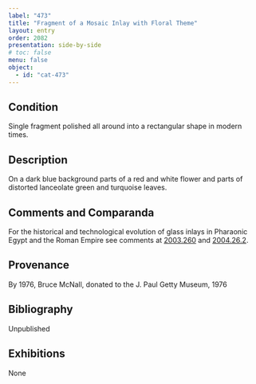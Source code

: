 ```yaml
---
label: "473"
title: "Fragment of a Mosaic Inlay with Floral Theme"
layout: entry
order: 2082
presentation: side-by-side
# toc: false
menu: false
object:
  - id: "cat-473"
---
```


## Condition

Single fragment polished all around into a rectangular shape in modern times.

## Description

On a dark blue background parts of a red and white flower and parts of distorted lanceolate green and turquoise leaves.

## Comments and Comparanda

For the historical and technological evolution of glass inlays in Pharaonic Egypt and the Roman Empire see comments at [2003.260](#cat) and [2004.26.2](#cat).

## Provenance

By 1976, Bruce McNall, donated to the J. Paul Getty Museum, 1976

## Bibliography

Unpublished

## Exhibitions

None